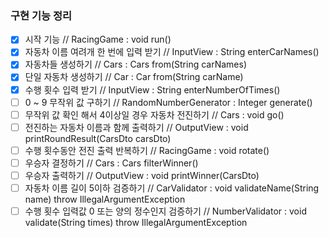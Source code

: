 ### 구현 기능 정리 ###
- [x] 시작 기능 // RacingGame : void run()
- [x] 자동차 이름 여려개 한 번에 입력 받기 // InputView : String enterCarNames()
- [x] 자동차들 생성하기 // Cars : Cars from(String carNames)
- [x] 단일 자동차 생성하기 // Car : Car from(String carName)
- [x] 수행 횟수 입력 받기 // InputView : String enterNumberOfTimes()
- [ ] 0 ~ 9 무작위 값 구하기 // RandomNumberGenerator : Integer generate()
- [ ] 무작위 값 확인 해서 4이상일 경우 자동차 전진하기 // Cars : void go()
- [ ] 전진하는 자동차 이름과 함께 출력하기 // OutputView : void printRoundResult(CarsDto carsDto)
- [ ] 수행 횟수동안 전진 출력 반복하기 // RacingGame : void rotate()
- [ ] 우승자 결정하기 // Cars : Cars filterWinner()
- [ ] 우승자 출력하기 // OutputView : void printWinner(CarsDto)
- [ ] 자동차 이름 길이 5이하 검증하기 // CarValidator : void validateName(String name) throw IllegalArgumentException
- [ ] 수행 횟수 입력값 0 또는 양의 정수인지 검증하기 // NumberValidator : void validate(String times) throw IllegalArgumentException